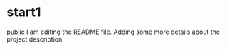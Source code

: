 # start1
public
I am editing the README file. Adding some more details about the project description.

